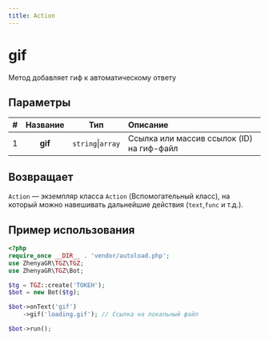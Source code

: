 ```yaml
---
title: Action
---
```


# gif
Метод добавляет гиф к автоматическому ответу

## Параметры

| # | Название |        Тип        | Описание                                  |
|:-:|:--------:|:-----------------:|:------------------------------------------|
| 1 | **gif**  | `string`\|`array` | Ссылка или массив ссылок (ID) на гиф-файл |

## Возвращает

`Action` — экземпляр класса `Action` (Вспомогательный класс), на который можно навешивать дальнейшие действия (`text`,`func` и т.д.).

## Пример использования

```php
<?php
require_once __DIR__ . 'vendor/autoload.php';
use ZhenyaGR\TGZ\TGZ;
use ZhenyaGR\TGZ\Bot;

$tg = TGZ::create('ТОКЕН');
$bot = new Bot($tg);

$bot->onText('gif')
    ->gif('loading.gif'); // Ссылка на локальный файл

$bot->run();
```